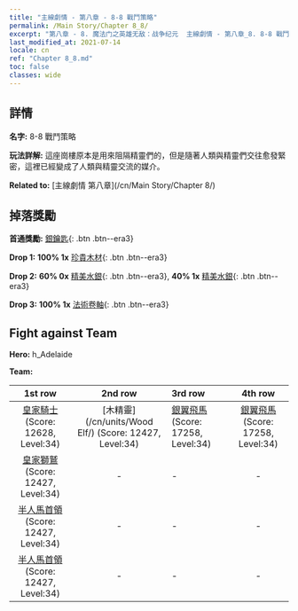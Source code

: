 ```yaml
---
title: "主線劇情 - 第八章 - 8-8 戰鬥策略"
permalink: /Main Story/Chapter 8_8/
excerpt: "第八章 - 8. 魔法门之英雄无敌：战争纪元  主線劇情 - 第八章_8. 8-8 戰鬥策略"
last_modified_at: 2021-07-14
locale: cn
ref: "Chapter 8_8.md"
toc: false
classes: wide
---
```


## 詳情

 **名字:** 8-8 戰鬥策略

 **玩法詳解:** 這座崗樓原本是用來阻隔精靈們的，但是隨著人類與精靈們交往愈發緊密，這裡已經變成了人類與精靈交流的媒介。

 **Related to:** [主線劇情 第八章](/cn/Main Story/Chapter 8/)

## 掉落獎勵

 **首通獎勵:** [銀鑰匙](/cn/Items/con_693/){: .btn .btn--era3}

 **Drop 1:** **100% 1x** [珍貴木材](/cn/Items/mat_27/){: .btn .btn--era3}

 **Drop 2:** **60% 0x** [精美水銀](/cn/Items/mat_21/){: .btn .btn--era3}, **40% 1x** [精美水銀](/cn/Items/mat_21/){: .btn .btn--era3}

 **Drop 3:** **100% 1x** [法術卷軸](/cn/Items/con_694/){: .btn .btn--era3}


## Fight against Team
 **Hero:** h_Adelaide

 **Team:**


  | 1st row | 2nd row | 3rd row | 4th row |
  |:----:|:----:|:----|:----:|
  | [皇家騎士](/cn/units/Cavalier/) (Score: 12628, Level:34)  | [木精靈](/cn/units/Wood Elf/) (Score: 12427, Level:34)  | [銀翼飛馬](/cn/units/Pegasus/) (Score: 17258, Level:34)  | [銀翼飛馬](/cn/units/Pegasus/) (Score: 17258, Level:34)  |
  | [皇家獅鷲](/cn/units/Griffin/) (Score: 12427, Level:34)  | - | - | - |
  | [半人馬首領](/cn/units/Centaur/) (Score: 12427, Level:34)  | - | - | - |
  | [半人馬首領](/cn/units/Centaur/) (Score: 12427, Level:34)  | - | - | - |


